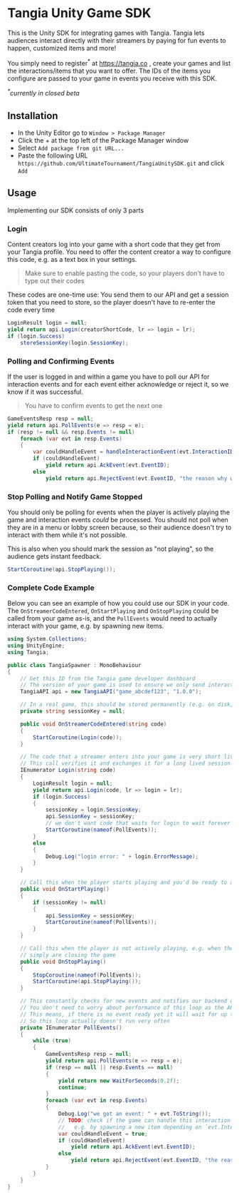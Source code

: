 # Tangia Unity Game SDK

This is the Unity SDK for integrating games with Tangia. Tangia lets audiences interact directly
with their streamers by paying for fun events to happen, customized items and more!

You simply need to register<sup>*</sup> at https://tangia.co , create your games and list the 
interactions/items that you want to offer. The IDs of the items you configure are passed to your
game in events you receive with this SDK.

_<sup>*</sup>currently in closed beta_

## Installation

- In the Unity Editor go to `Window > Package Manager`
- Click the + at the top left of the Package Manager window
- Select `Add package from git URL...`
- Paste the following URL `https://github.com/UltimateTournament/TangiaUnitySDK.git` and click `Add`

## Usage

Implementing our SDK consists of only 3 parts

### Login

Content creators log into your game with a short code that they get from your Tangia profile.
You need to offer the content creator a way to configure this code, e.g. as a text box in your settings.

> Make sure to enable pasting the code, so your players don't have to type out their codes

These codes are one-time use: You send them to our API and get a session token that you need
to store, so the player doesn't have to re-enter the code every time

```cs
LoginResult login = null;
yield return api.Login(creatorShortCode, lr => login = lr);
if (login.Success)
    storeSessionKey(login.SessionKey);
```

### Polling and Confirming Events

If the user is logged in and within a game you have to poll our API for interaction events and for each event
either acknowledge or reject it, so we know if it was successful.

> You have to confirm events to get the next one

```cs
GameEventsResp resp = null;
yield return api.PollEvents(e => resp = e);
if (resp != null && resp.Events != null)
    foreach (var evt in resp.Events)
    {
        var couldHandleEvent = handleInteractionEvent(evt.InteractionID);
        if (couldHandleEvent)
            yield return api.AckEvent(evt.EventID);
        else
            yield return api.RejectEvent(evt.EventID, "the reason why we rejected");
```

### Stop Polling and Notify Game Stopped

You should only be polling for events when the player is actively playing the game
and interaction events _could_ be processed.
You should not poll when they are in a menu or lobby screen because, so their audience doesn't try to 
interact with them while it's not possible.

This is also when you should mark the session as "not playing", so the audience gets instant feedback.

```cs
StartCoroutine(api.StopPlaying());
```

### Complete Code Example

Below you can see an example of how you could use our SDK in your code. The 
`OnStreamerCodeEntered`, `OnStartPlaying` and `OnStopPlaying` could be called from your game as-is,
and the `PollEvents` would need to actually interact with your game, e.g. by spawning new items.


```cs
using System.Collections;
using UnityEngine;
using Tangia;

public class TangiaSpawner : MonoBehaviour
{
    // Get this ID from the Tangia game developer dashboard
    // The version of your game is used to ensure we only send interaction events this version understands
    TangiaAPI api = new TangiaAPI("game_abcdef123", "1.0.0");

    // In a real game, this should be stored permanently (e.g. on disk, or in browser local storage etc)
    private string sessionKey = null;

    public void OnStreamerCodeEntered(string code)
    {
        StartCoroutine(Login(code));
    }

    // The code that a streamer enters into your game is very short lived.
    // This call verifies it and exchanges it for a long lived session key
    IEnumerator Login(string code)
    {
        LoginResult login = null;
        yield return api.Login(code, lr => login = lr);
        if (login.Success)
        {
            sessionKey = login.SessionKey;
            api.SessionKey = sessionKey;
            // we don't want code that waits for login to wait forever
            StartCoroutine(nameof(PollEvents));
        }
        else
        {
            Debug.Log("login error: " + login.ErrorMessage);
        }
    }

    // Call this when the player starts playing and you'd be ready to accept events
    public void OnStartPlaying()
    {
        if (sessionKey != null)
        {
            api.SessionKey = sessionKey;
            StartCoroutine(nameof(PollEvents));
        }
    }

    // Call this when the player is not actively playing, e.g. when they're in a menu or
    // simply are closing the game
    public void OnStopPlaying()
    {
        StopCoroutine(nameof(PollEvents));
        StartCoroutine(api.StopPlaying());
    }

    // This constantly checks for new events and notifies our backend of success or failure.
    // You don't need to worry about performance of this loop as the API is "long-polling".
    // This means, if there is no event ready yet it will wait for up to a minute before returning,
    // So this loop actually doesn't run very often
    private IEnumerator PollEvents()
    {
        while (true)
        {
            GameEventsResp resp = null;
            yield return api.PollEvents(e => resp = e);
            if (resp == null || resp.Events == null)
            {
                yield return new WaitForSeconds(0.2f);
                continue;
            }
            foreach (var evt in resp.Events)
            {
                Debug.Log("we got an event: " + evt.ToString());
                // TODO: check if the game can handle this interaction event right now and process it
                //   e.g. by spawning a new item depending on `evt.InteractionID`
                var couldHandleEvent = true;
                if (couldHandleEvent)
                    yield return api.AckEvent(evt.EventID);
                else
                    yield return api.RejectEvent(evt.EventID, "the reason why we rejected");
            }
        }
    }
}
```
